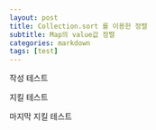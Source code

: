 ```yaml
---
layout: post
title: Collection.sort 를 이용한 정렬
subtitle: Map의 value값 정렬
categories: markdown
tags: [test]
---
```


작성 테스트

지킬 테스트

마지막 지킬 테스트
